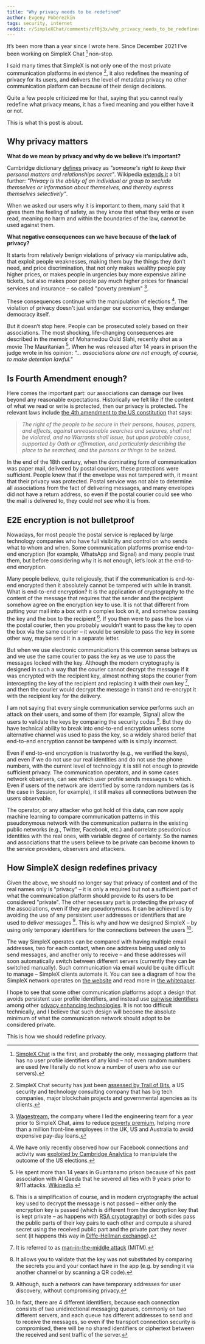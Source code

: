 ```yaml
---
title: "Why privacy needs to be redefined"
author: Evgeny Poberezkin
tags: security, internet
reddit: r/SimpleXChat/comments/zf0j3x/why_privacy_needs_to_be_redefined/
---
```


It’s been more than a year since I wrote here. Since December 2021 I’ve been working on SimpleX Chat [^simplex] non-stop.

I said many times that SimpleX is not only one of the most private communication platforms in existence [^tob], it also redefines the meaning of privacy for its users, and delivers the level of metadata privacy no other communication platform can because of their design decisions.

Quite a few people criticized me for that, saying that you cannot really redefine what privacy means, it has a fixed meaning and you either have it or not.

This is what this post is about.

## Why privacy matters

**What do we mean by privacy and why do we believe it’s important?**

Cambridge dictionary [defines](https://dictionary.cambridge.org/dictionary/english/privacy) privacy as _"someone's right to keep their personal matters and relationships secret"_. Wikipedia [extends it](https://en.wikipedia.org/wiki/Privacy) a bit further: _"Privacy is the ability of an individual or group to seclude themselves or information about themselves, and thereby express themselves selectively"_.

When we asked our users why it is important to them, many said that it gives them the feeling of safety, as they know that what they write or even read, meaning no harm and within the boundaries of the law, cannot be used against them.

**What negative consequences can we have because of the lack of privacy?**

It starts from relatively benign violations of privacy via manipulative ads, that exploit people weaknesses, making them buy the things they don’t need, and price discrimination, that not only makes wealthy people pay higher prices, or makes people in urgencies buy more expensive airline tickets, but also makes poor people pay much higher prices for financial services and insurance – so called "poverty premium" [^wagestream].

These consequences continue with the manipulation of elections [^ca]. The violation of privacy doesn't just endanger our economics, they endanger democracy itself.

But it doesn’t stop here. People can be prosecuted solely based on their associations. The most shocking, life-changing consequences are described in the memoir of Mohamedou Ould Slahi, recently shot as a movie The Mauritanian [^slahi]. When he was released after 14 years in prison the judge wrote in his opinion: _"... associations alone are not enough, of course, to make detention lawful."_

## Is Fourth Amendment enough?

Here comes the important part: our associations can damage our lives beyond any reasonable expectations. Historically we felt like if the content of what we read or write is protected, then our privacy is protected. The relevant laws include [the 4th amendment to the US constitution](https://en.wikipedia.org/wiki/Fourth_Amendment_to_the_United_States_Constitution) that says:

> _The right of the people to be secure in their persons, houses, papers, and effects, against unreasonable searches and seizures, shall not be violated, and no Warrants shall issue, but upon probable cause, supported by Oath or affirmation, and particularly describing the place to be searched, and the persons or things to be seized._

In the end of the 18th century, when the dominating form of communication was paper mail, delivered by postal couriers, these protections were sufficient. People knew that if the envelope was not tampered with, it meant that their privacy was protected. Postal service was not able to determine all associations from the fact of delivering messages, and many envelopes did not have a return address, so even if the postal courier could see who the mail is delivered to, they could not see who it is from.

## E2E encryption is not bulletproof

Nowadays, for most people the postal service is replaced by large technology companies who have full visibility and control on who sends what to whom and when. Some communication platforms promise end-to-end encryption (for example, WhatsApp and Signal) and many people trust them, but before considering why it is not enough, let’s look at the end-to-end encryption.

Many people believe, quite religiously, that if the communication is end-to-end encrypted then it absolutely cannot be tampered with while in transit. What is end-to-end encryption? It is the application of cryptography to the content of the message that requires that the sender and the recipient somehow agree on the encryption key to use. It is not that different from putting your mail into a box with a complex lock on it, and somehow passing the key and the box to the recipient [^e2e]. If you then were to pass the box via the postal courier, then you probably wouldn’t want to pass the key to open the box via the same courier – it would be sensible to pass the key in some other way, maybe send it in a separate letter.

But when we use electronic communications this common sense betrays us and we use the same courier to pass the key as we use to pass the messages locked with the key. Although the modern cryptography is designed in such a way that the courier cannot decrypt the message if it was encrypted with the recipient key, almost nothing stops the courier from intercepting the key of the recipient and replacing it with their own key [^mitm], and then the courier would decrypt the message in transit and re-encrypt it with the recipient key for the delivery.

I am not saying that every single communication service performs such an attack on their users, and some of them (for example, Signal) allow the users to validate the keys by comparing the security codes [^verify]. But they do have technical ability to break into end-to-end encryption unless some alternative channel was used to pass the key, so a widely shared belief that end-to-end encryption cannot be tampered with is simply incorrect.

Even if end-to-end encryption is trustworthy (e.g., we verified the keys), and even if we do not use our real identities and do not use the phone numbers, with the current level of technology it is still not enough to provide sufficient privacy. The communication operators, and in some cases network observers, can see which user profile sends messages to which. Even if users of the network are identified by some random numbers (as is the case in Session, for example), it still makes all connections between the users observable.

The operator, or any attacker who got hold of this data, can now apply machine learning to compare communication patterns in this pseudonymous network with the communication patterns in the existing public networks (e.g., Twitter, Facebook, etc.) and correlate pseudonious identities with the real ones, with variable degree of certainty. So the names and associations that the users believe to be private can become known to the service providers, observers and attackers.

## How SimpleX design redefines privacy

Given the above, we should no longer say that privacy of content and of the real names only is "privacy" – it is only a required but not a sufficient part of what the communication platform should provide to its users to be considered "private". The other necessary part is protecting the privacy of the associations, even if they are pseudonymous. It can be achieved is by avoiding the use of any persistent user addresses or identifiers that are used to deliver messages [^address]. This is why and how we designed SimpleX – by using only temporary identifiers for the connections between the users [^design].

The way SimpleX operates can be compared with having multiple email addresses, two for each contact, when one address being used only to send messages, and another only to receive – and these addresses will soon automatically switch between different servers (currently they can be switched manually). Such communication via email would be quite difficult to manage – SimpleX clients automate it. You can see a diagram of how the SimpleX network operates on [the website](https://simplex.chat/#simplex-explained) and read more in [the whitepaper](https://github.com/simplex-chat/simplexmq/blob/stable/protocol/overview-tjr.md).

I hope to see that some other communication platforms adopt a design that avoids persistent user profile identifiers, and instead use [pairwise identifiers](https://csrc.nist.gov/glossary/term/Pairwise_Pseudonymous_Identifier) among other [privacy enhancing technologies](https://en.wikipedia.org/wiki/Privacy-enhancing_technologies). It is not too difficult technically, and I believe that such design will become the absolute minimum of what the communication network should adopt to be considered private.

This is how we should redefine privacy.

[^simplex]: [SimpleX Chat](https://simplex.chat) is the first, and probably the only, messaging platform that has no user profile identifiers of any kind – not even random numbers are used (we literally do not know a number of users who use our servers).

[^tob]: SimpleX Chat security has just been [assessed by Trail of Bits](https://simplex.chat/blog/20221108-simplex-chat-v4.2-security-audit-new-website.html), a US security and technology consulting company that has big tech companies, major blockchain projects and governmental agencies as its clients.

[^wagestream]:  [Wagestream](https://wagestream.com/en/), the company where I led the engineering team for a year prior to SimpleX Chat, aims to reduce [poverty premium](https://fairbydesign.com/povertypremium/), helping more than a million front-line employees in the UK, US and Australia to avoid expensive pay-day loans.

[^ca]: We have only recently observed how our Facebook connections and activity was [exploited by Cambridge Analytica](https://en.wikipedia.org/wiki/Facebook–Cambridge_Analytica_data_scandal) to manipulate the outcome of the US elections.

[^slahi]: He spent more than 14 years in Guantanamo prison because of his past association with Al Qaeda that he severed all ties with 9 years prior to 9/11 attacks. [Wikipedia](https://en.wikipedia.org/wiki/Mohamedou_Ould_Slahi).

[^e2e]: This is a simplification of course, and in modern cryptography the actual key used to decrypt the message is not passed – either only the encryption key is passed (which is different from the decryption key that is kept private – as happens with [RSA cryptography](https://en.wikipedia.org/wiki/RSA_(cryptosystem))) or both sides pass the public parts of their key pairs to each other and compute a shared secret using the received public part and the private part they never sent (it happens this way in [Diffe-Hellman exchange](https://en.wikipedia.org/wiki/Diffie–Hellman_key_exchange)).

[^mitm]: It is referred to as [man-in-the-middle attack](https://en.wikipedia.org/wiki/Man-in-the-middle_attack) (MITM).

[^verify]: It allows you to validate that the key was not substituted by comparing the secrets you and your contact have in the app (e.g. by sending it via another channel or by scanning a QR code).

[^address]: Although, such a network can have temporary addresses for user discovery, without compromising privacy.

[^design]: In fact, there are 4 different identifiers, because each connection consists of two unidirectional messaging queues, commonly on two different servers, and each queue has different addresses to send and to receive the messages, so even if the transport connection security is compromised, there will be no shared identifiers or ciphertext between the received and sent traffic of the server.
